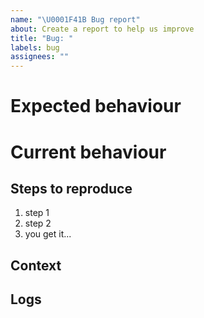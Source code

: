 ```yaml
---
name: "\U0001F41B Bug report"
about: Create a report to help us improve
title: "Bug: "
labels: bug
assignees: ""
---
```


# Expected behaviour

<!--
Please describe the behaviour you are expecting
-->

# Current behaviour

<!--
What is the current behaviour?
-->

## Steps to reproduce

<!--
Please provide detailed steps for reproducing the issue.
-->

1. step 1
2. step 2
3. you get it...

## Context

<!--
Please provide any relevant information about your setup. 
This is important in case the issue is not reproducible except for under certain conditions.
 -->


## Logs

<!--
Please include any relevant log snippets or files here.
-->
